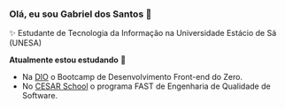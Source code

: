 ### Olá, eu sou Gabriel dos Santos 👋

✨ Estudante de Tecnologia da Informação na Universidade Estácio de Sá (UNESA)

**Atualmente estou estudando** 🎯
- Na [DIO](https://www.dio.me/) o Bootcamp de Desenvolvimento Front-end do Zero.
- No [CESAR School](https://www.cesar.school/) o programa FAST de Engenharia de Qualidade de Software.
